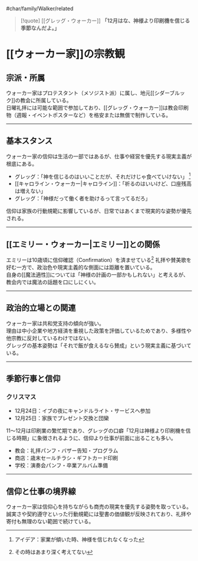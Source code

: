 #char/family/Walker/related  

> [!quote] [[グレッグ・ウォーカー]]
> **「12月はな、神様より印刷機を信じる季節なんだよ。」**

# [[ウォーカー家]]の宗教観

## 宗派・所属
ウォーカー家はプロテスタント（メソジスト派）に属し、地元[[シダーブルック]]の教会に所属している。  
日曜礼拝には可能な範囲で参加しており、[[グレッグ・ウォーカー]]は教会印刷物（週報・イベントポスターなど）を格安または無償で制作している。  

---

## 基本スタンス
ウォーカー家の信仰は生活の一部ではあるが、仕事や経営を優先する現実主義が根底にある。  

- グレッグ：「神を信じるのはいいことだが、それだけじゃ食べていけない」 [^2]
- [[キャロライン・ウォーカー|キャロライン]]：「祈るのはいいけど、口座残高は増えない」  
- グレッグ：「神様だって働く者を助けるって言ってるだろ」  

信仰は家族の行動規範に影響しているが、日常ではあくまで現実的な姿勢が優先される。  

---

## [[エミリー・ウォーカー|エミリー]]との関係
エミリーは10歳頃に信仰確認（Confirmation）を済ませている[^1]
礼拝や賛美歌を好む一方で、政治色や現実主義的な側面には距離を置いている。  
自身の[[魔法適性]]については「神様の計画の一部かもしれない」と考えるが、教会内では魔法の話題を口にしにくい。  

---

## 政治的立場との関連
ウォーカー家は共和党支持の傾向が強い。  
理由は中小企業や地方経済を重視した政策を評価しているためであり、多様性や他宗教に反対しているわけではない。  
グレッグの基本姿勢は「それで飯が食えるなら賛成」という現実主義に基づいている。  

---

## 季節行事と信仰
### クリスマス
- 12月24日：イブの夜にキャンドルライト・サービスへ参加  
- 12月25日：家族でプレゼント交換と団欒  

11〜12月は印刷業の繁忙期であり、グレッグの口癖「12月は神様より印刷機を信じる時期」に象徴されるように、信仰より仕事が前面に出ることも多い。  

- 教会：礼拝パンフ・バザー告知・プログラム  
- 商店：歳末セールチラシ・ギフトカード印刷  
- 学校：演奏会パンフ・卒業アルバム準備  

---

## 信仰と仕事の境界線
ウォーカー家は信仰心を持ちながらも商売の現実を優先する姿勢を取っている。  
誠実さや契約遵守といった行動規範には聖書の価値観が反映されており、礼拝や寄付も無理のない範囲で続けている。  

[^1]: その時はあまり深く考えてない

[^2]: アイデア：家業が傾いた時、神様を信じれなくなった
